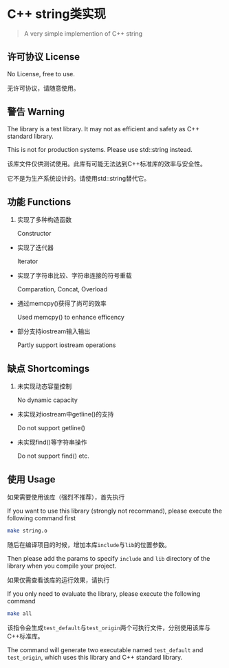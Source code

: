# C++ string类实现

> A very simple implemention of C++ string

## 许可协议 License

No License, free to use.

无许可协议，请随意使用。

## 警告 Warning

The library is a test library. It may not as efficient and safety as C++ standard library.

This is not for production systems. Please use std::string instead.

该库文件仅供测试使用。此库有可能无法达到C++标准库的效率与安全性。

它不是为生产系统设计的。请使用std::string替代它。

## 功能 Functions

1. 实现了多种构造函数

    Constructor

* 实现了迭代器

    Iterator

* 实现了字符串比较、字符串连接的符号重载

    Comparation, Concat, Overload

* 通过memcpy()获得了尚可的效率

    Used memcpy() to enhance efficency

* 部分支持iostream输入输出

    Partly support iostream operations

## 缺点 Shortcomings

1. 未实现动态容量控制

    No dynamic capacity

* 未实现对iostream中getline()的支持

    Do not support getline()

* 未实现find()等字符串操作

    Do not support find() etc.

## 使用 Usage

如果需要使用该库（强烈不推荐），首先执行

If you want to use this library (strongly not recommand), please execute the following command first

```bash
make string.o
```

随后在编译项目的时候，增加本库`include`与`lib`的位置参数。

Then please add the params to specify `include` and `lib` directory of the library when you compile your project.

如果仅需查看该库的运行效果，请执行

If you only need to evaluate the library, please execute the following command

```bash
make all
```

该指令会生成`test_default`与`test_origin`两个可执行文件，分别使用该库与C++标准库。

The command will generate two executable named `test_default` and `test_origin`, which uses this library and C++ standard library. 